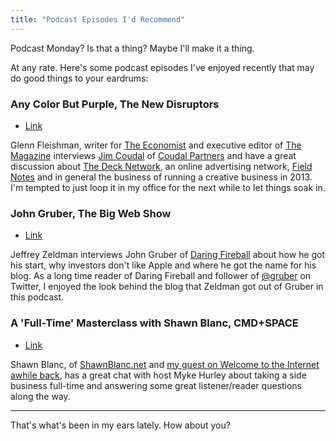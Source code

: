 ```yaml
---
title: "Podcast Episodes I'd Recommend"
---
```

<p>Podcast Monday? Is that a thing? Maybe I'll make it a thing.</p>
<p>At any rate. Here's some podcast episodes I've enjoyed recently that may do good things to your eardrums:</p>
<h3>Any Color But Purple, The New Disruptors</h3>
<ul>
<li><a href="http://www.muleradio.net/newdisruptors/7/">Link</a></li>
</ul>
<p>Glenn Fleishman, writer for <a href="http://www.economist.com">The Economist</a> and executive editor of <a href="http://www.economist.com">The Magazine</a> interviews <a href="https://twitter.com/Coudal">Jim Coudal</a> of <a href="http://www.coudal.com/about.php">Coudal Partners</a> and have a great discussion about <a href="http://decknetwork.net/">The Deck Network</a>, an online advertising network, <a href="http://fieldnotesbrand.com/">Field Notes</a> and in general the business of running a creative business in 2013. I'm tempted to just loop it in my office for the next while to let things soak in.</p>
<h3>John Gruber, The Big Web Show</h3>
<ul>
<li><a href="http://5by5.tv/bigwebshow/80">Link</a></li>
</ul>
<p>Jeffrey Zeldman interviews John Gruber of <a href="http://daringfireball.net">Daring Fireball</a> about how he got his start, why investors don't like Apple and where he got the name for his blog. As a long time reader of Daring Fireball and follower of <a href="http://twitter.com/gruber">@gruber</a> on Twitter, I enjoyed the look behind the blog that Zeldman got out of Gruber in this podcast.</p>
<h3>A 'Full-Time' Masterclass with Shawn Blanc, CMD+SPACE</h3>
<ul>
<li><a href="http://www.70decibels.com/cmdspace/2013/1/23/026-a-full-time-masterclass-with-shawn-blanc.html">Link</a></li>
</ul>
<p>Shawn Blanc, of <a href="http://shawnblanc.net/">ShawnBlanc.net</a> and <a href="http://www.ssktn.com/podcasts/welcometotheinternet/019-welcome-to-the-internet-shawn-blanc/">my guest on Welcome to the Internet awhile back</a>, has a great chat with host Myke Hurley about taking a side business full-time and answering some great listener/reader questions along the way.</p>
<hr>
<p>That's what's been in my ears lately. How about you?</p>
